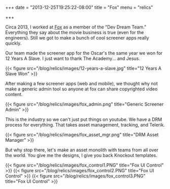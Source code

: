 +++
date = "2013-12-25T19:25:22-08:00"
title = "Fox"
menu = "relics"

+++

Circa 2013, I worked at [Fox](http://www.foxmovies.com/) as a member of the "Dev Dream Team."  Everything they say about the movie business is true (even for the engineers).  Still we got to make a bunch of cool screener apps really quickly.

Our team made the screener app for the Oscar's the same year we won for 12 Years A Slave.  I just want to thank The Academy... and Jesus.

{{< figure src="/blog/relics/images/12-years-a-slave.jpg" title="12 Years A Slave Won" >}}

After making a few screener apps (web and mobile), we thought why not make a generic admin tool so anyone at fox can share copyrighted video content.

{{< figure src="/blog/relics/images/fox_admin.png" title="Generic Screener Admin" >}}

This is the industry so we can't just put things on youtube.  We have a DRM process for everything.  That takes asset management, tracking, and Telerik.

{{< figure src="/blog/relics/images/fox_asset_mgr.png" title="DRM Asset Manager" >}}

But why stop there, let's make an asset monolith with teams from all over the world.  You give me the designs, I give you back Knockout templates.

{{< figure src="/blog/relics/images/fox_control1.PNG" title="Fox UI Control" >}}
{{< figure src="/blog/relics/images/fox_control2.PNG" title="Fox UI Control" >}}
{{< figure src="/blog/relics/images/fox_control3.PNG" title="Fox UI Control" >}}

